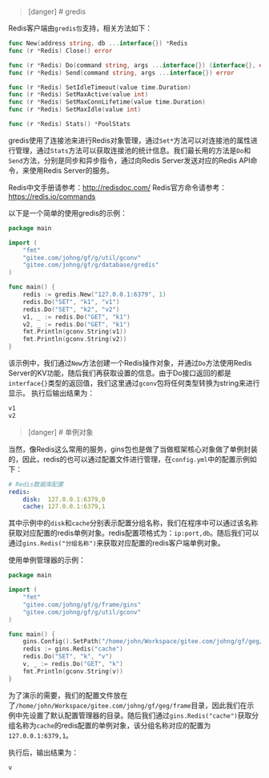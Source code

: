 >[danger] # gredis

Redis客户端由```gredis包```支持，相关方法如下：
```go
func New(address string, db ...interface{}) *Redis
func (r *Redis) Close() error

func (r *Redis) Do(command string, args ...interface{}) (interface{}, error)
func (r *Redis) Send(command string, args ...interface{}) error

func (r *Redis) SetIdleTimeout(value time.Duration)
func (r *Redis) SetMaxActive(value int)
func (r *Redis) SetMaxConnLifetime(value time.Duration)
func (r *Redis) SetMaxIdle(value int)

func (r *Redis) Stats() *PoolStats
```
gredis使用了连接池来进行Redis对象管理，通过```Set*```方法可以对连接池的属性进行管理，通过```Stats```方法可以获取连接池的统计信息。我们最长用的方法是```Do```和```Send```方法，分别是同步和异步指令，通过向Redis Server发送对应的Redis API命令，来使用Redis Server的服务。

Redis中文手册请参考：http://redisdoc.com/ 
Redis官方命令请参考：https://redis.io/commands

以下是一个简单的使用gredis的示例：
```go
package main

import (
    "fmt"
    "gitee.com/johng/gf/g/util/gconv"
    "gitee.com/johng/gf/g/database/gredis"
)

func main() {
    redis := gredis.New("127.0.0.1:6379", 1)
    redis.Do("SET", "k1", "v1")
    redis.Do("SET", "k2", "v2")
    v1, _ := redis.Do("GET", "k1")
    v2, _ := redis.Do("GET", "k1")
    fmt.Println(gconv.String(v1))
    fmt.Println(gconv.String(v2))
}
```
该示例中，我们通过```New```方法创建一个Redis操作对象，并通过```Do```方法使用Redis Server的KV功能，随后我们再获取设置的信息。由于Do接口返回的都是```interface{}```类型的返回值，我们这里通过```gconv```包将任何类型转换为string来进行显示。
执行后输出结果为：
```html
v1
v2
```

>[danger] # 单例对象

当然，像Redis这么常用的服务，gins包也是做了当做框架核心对象做了单例封装的，因此，redis的也可以通过配置文件进行管理，在```config.yml```中的配置示例如下：
```yml
# Redis数据库配置
redis:
    disk:  127.0.0.1:6379,0
    cache: 127.0.0.1:6379,1
```
其中示例中的```disk```和```cache```分别表示配置分组名称，我们在程序中可以通过该名称获取对应配置的redis单例对象。redis配置项格式为：```ip:port,db```。随后我们可以通过```gins.Redis("分组名称")```来获取对应配置的redis客户端单例对象。

使用单例管理器的示例：
```go
package main

import (
    "fmt"
    "gitee.com/johng/gf/g/frame/gins"
    "gitee.com/johng/gf/g/util/gconv"
)

func main() {
    gins.Config().SetPath("/home/john/Workspace/gitee.com/johng/gf/geg/frame")
    redis := gins.Redis("cache")
    redis.Do("SET", "k", "v")
    v, _ := redis.Do("GET", "k")
    fmt.Println(gconv.String(v))
}
```
为了演示的需要，我们的配置文件放在了```/home/john/Workspace/gitee.com/johng/gf/geg/frame```目录，因此我们在示例中先设置了默认配置管理器的目录。随后我们通过```gins.Redis("cache")```获取分组名称为```cache```的redis配置的单例对象，该分组名称对应的配置为```127.0.0.1:6379,1```。

执行后，输出结果为：
```html
v
```

